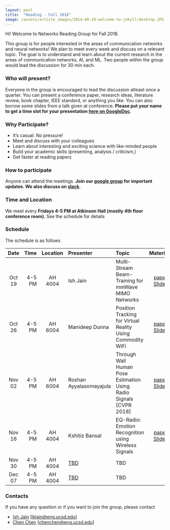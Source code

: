 ```yaml
---
layout: post
title:  "Reading - Fall 2018"
image: /assets/article_images/2014-08-29-welcome-to-jekyll/desktop.JPG
---
```


Hi! Welcome to Networks Reading Group for Fall 2018.

This group is for people interested in the areas of communication networks and neural networks! We plan to meet every week and discuss on a relevant topic. The goal is to understand and learn about the current research in the areas of communication networks, AI, and ML. Two people within the group would lead the discussion for 30 min each. 

### Who will present?
Everyone in the group is encouraged to lead the discussion atleast once a quarter. You can present a conference paper, research ideas, literature review, book chapter, IEEE standard, or anything you like. You can also borrow some slides from a talk given at conference. 
**Please put your name to get a time slot for your presentation [here on GoogleDoc][GDrive]**.

### Why Participate?

* It’s casual. No pressure!
* Meet and discuss with your colleagues
* Learn about interesting and exciting science with like-minded people
* Build your academic skills (presenting, analysis / criticism,)
* Get faster at reading papers

### How to participate

Anyone can attend the meetings. 
**Join our [google group](https://groups.google.com/forum/#!forum/nrgucsd) for important updates. We also discuss on [slack](https://join.slack.com/t/nrgucsd/signup).**

### Time and Location

We meet every **Fridays 4-5 PM at Atkinson Hall (mostly 4th floor conference room)**. See the schedule for details

### Schedule

The schedule is as follows

| Date      | Time       |Location  | Presenter          | Topic  | Materials |
|:---------:|-----------:|:--------:|:------------------|:------|:------:|
| Oct 19    | 4-5   PM   | AH 4004  | Ish Jain           | Multi-Stream Beam-Training for mmWave MIMO Networks    |  [paper][MUTE] [Slides][Ish]     |
| Oct 26    | 4-5 PM     | AH 6004  | Manideep Dunna    | Position Tracking for Virtual Reality Using Commodity WiFi   |  [paper][paperMani]  [Slides][Mani]    |
| Nov 02    | 4-5 PM     | AH 6004  | Roshan Ayyalasomayajula | Through Wall Human Pose Estimation Using Radio Signals [CVPR 2018]   |  [paper][PoseEst]  [Slides][Roshan]    |
| Nov 16    | 4-5 PM     | AH 4004  | Kshitiz Bansal      | EQ-Radio: Emotion Recognition using Wireless Signals   | [paper][Kshitiz_p] [Slides][Kshitiz]      |
| Nov 30    | 4-5 PM     | AH 4004  | [TBD][GDrive]      | TBD    |        |
| Dec 07    | 4-5 PM     | AH 4004  | [TBD][GDrive]      | TBD    |        |


### Contacts
If you have any question or if you want to join the group, please contact
- [Ish Jain](https://ishjain.github.io/) [ikjain@eng.ucsd.edu] 
- [Chen Chen](http://cseweb.ucsd.edu/~chc004/) [chenchen@eng.ucsd.edu]

<!---
You’ll find this post in your `_posts` directory. Go ahead and edit it and re-build the site to see your changes. You can rebuild the site in many different ways, but the most common way is to run `jekyll serve --watch`, which launches a web server and auto-regenerates your site when a file is updated. --->
<!---
To add new posts, simply add a file in the `_posts` directory that follows the convention `YYYY-MM-DD-name-of-post.ext` and includes the necessary front matter. Take a look at the source for this post to get an idea about how it works.
--->

[GDrive]: https://docs.google.com/spreadsheets/d/1bu7PYak81oSgTiqLN81KumtgoSW0caZZuMXu4R-8poA/edit?usp=sharing
[MUTE]: https://cse.buffalo.edu/faculty/dimitrio/publications/mobicom18_mute.pdf
[Ish]: https://nrgucsd.github.io/Slides/Fall2018/IshMmWave%20Beam%20Training.pdf
[paperMani]: https://arxiv.org/abs/1703.03468
[Mani]: https://nrgucsd.github.io/Slides/Fall2018/Mani_WiCapture.pdf
[PoseEst]: http://rfpose.csail.mit.edu/
[Kshitiz]: https://nrgucsd.github.io/Slides/Fall2018/Kshitiz%20Emotion%20Recognition%20using%20Wireless%20Signals.pdf

[Roshan]: https://nrgucsd.github.io/Slides/Fall2018/Roshan.pdf
[Kshitiz_p]: http://eqradio.csail.mit.edu/files/eqradio-paper.pdf
